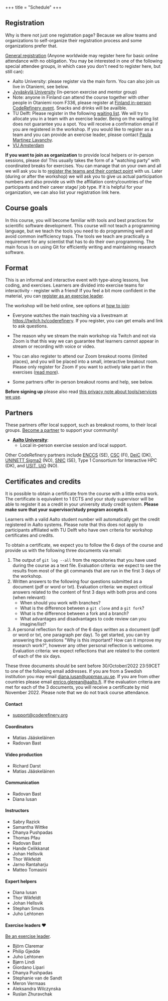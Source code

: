 +++
title = "Schedule"
+++

## Registration

Why is there not just one registration page? Because we allow teams and organizations
to self-organize their registration process and some organizations prefer that.

<div class="alert alert-info">

[General registration](https://indico.neic.no/event/226/) (Anyone worldwide may
register here for basic online attendance with no obligation.  You may
be interested in one of the following special attendee groups, in
which case you don't need to register here, but still can):
- Aalto University: please register via the main form. You can also join us live in Otaniemi, see below.
- [Jyväskylä University](https://indico.neic.no/event/233/) (In-person
  exercise and mentor group)
- Note: anyone in Finland can attend the course together with other people in Otaniemi room F336, please register at [Finland in-person CodeRefinery event](https://link.webropol.com/s/CR2022fall). Snacks and drinks will be availble.
- TU Delft: Please register in the following [waiting list](https://c.spotler.com/ct/m7/k1/b84Ar-ips1OhrZMd-JQS0tRRLJTB6SkaCKj2sqSkXzOsBjZ2K_byUpwohTfj9v7Y/BtnNfGfZjeEVZfL).
  We will try to allocate you in a team with an exercise leader. Being on the
  waiting list does not guarantee you a spot. You will receive a confirmation
  email if you are registered in the workshop. If you would like to register as
  a team and you can provide an exercise leader, please contact
  [Paula Martinez Lavanchy](mailto:p.m.martinezlavanchy@tudelft.nl).
- [VU Amsterdam](https://vu-nl.libcal.com/event/3901551)

</div>

**If you want to join as organization** to provide local helpers or
in-person sessions, please do!  This usually takes the form of a
"watching party" with coordinated breaks for exercises.  You can
manage that on your own and all
we will ask you is to [register the teams and their contact
point](https://indico.neic.no/event/226/registrations/124/) with us. Later
(during or after the workshop) we will ask you to give us actual participation
numbers and also provide us with the affiliation contry/countries of the
participants and their career stage/ job type.  If it is helpful for your
organization, we can also list your registration link here.


## Course goals

In this course, you will become familiar with tools and best practices
for scientific software development. This course will not teach a programming language, but we teach the tools you need
to do programming well and avoid common inefficiency traps.
The tools we teach are
practically a requirement for any scientist that has to do their own programming. The main
focus is on using Git for efficiently writing and maintaining research
software.

## Format

This is an informal and interactive event with type-along lessons,
live coding, and exercises. Learners are divided into exercise teams for
interactivity - register with a friend!  If you feel a bit more
confident in the material, you can [register as an exercise
leader](volunteer/).

The workshop will be held online, see options at [how to
join](join/):

* Everyone watches the main teaching via a livestream at
  <https://twitch.tv/coderefinery>.  If you
  register, you can get emails and link to ask questions.

* The reason why we stream the main workshop via Twitch and not via Zoom is
  that this way we can guarantee that learners cannot appear in stream or
  recording with voice or video.

* You can also register to attend our Zoom breakout rooms (limited
  places), and you will be placed into a small, interactive breakout
  room.  Please only register for Zoom if you want to actively take
  part in the exercises ([read more](join/)).

* Some partners offer in-person breakout rooms and help, see below.

**Before signing up** please also read
[this privacy note about tools/services we use](requirements/#privacy-and-tools-online-services).

## Partners

These partners offer local support, such as breakout rooms, to their
local groups.  [Become a
partner](https://coderefinery.org/organization/partners/) to support
your community!

- [**Aalto University**](https://scicomp.aalto.fi/):
  - Local in-person exercise session and local support.

Other CodeRefinery partners include [ENCCS](https://enccs.se/) (SE),
[CSC](https://csc.fi) (FI), [DeiC](https://www.deic.dk/) (DK), [UNINETT
Sigma2](https://www.sigma2.no/) (NO), [SNIC](https://snic.se/) (SE),
Type 1 Consortium for Interactive HPC (DK), and
[USIT, UiO](https://www.usit.uio.no/) (NO).


## Certificates and credits

It is possible to obtain a certificate from the course with a little extra work. 
The certificate is equivalent to 1 ECTS and your study supervisor will be able to register it as a credit in your university study credit system.
**Please make sure that your supervisor/study program accepts it**.

Learners with a valid Aalto student number will automatically get the credit registered in Aalto systems.
Please note that this does not apply to participants affiliated with TU Delft
who have own criteria for workshop certificates and credits.

To obtain a certificate, we expect you to follow the 6 days of the course and provide us with the following three documents via email:

1. The output of `git log --all` from the repositories that you have used during the course as a text file. Evaluation criteria: we expect to see the results from most of the git commands that are run in the first 3 days of the workshop.
2. Written answers to the following four questions submitted as a document (pdf or word or txt). Evaluation criteria: we expect critical answers related to the content of first 3 days with both pros and cons (when relevant):
    - When should you work with branches?
    - What is the difference between a `git clone` and a `git fork`?
    - What is the difference between a fork and a branch?
    - What advantages and disadvantages to code review can you imagine/list?
3. A personal reflection for each of the 6 days written as a document (pdf or word or txt, one paragraph per day). To get started, you can try answering the questions "Why is this important? How can it improve my research work?", however any other personal reflection is welcome. Evaluation criteria: we expect reflections that are related to the content of each of the six days.

These three documents should be sent before 30/October/2022 23:59CET to one of the following email addresses. If you are from a Swedish institution you may email diana.iusan@uppmax.uu.se. If you are from other countries please email enrico.glerean@aalto.fi. If the evaluation criteria are met for each of the 3 documents, you will receive a certificate by mid November 2022. Please note that we do not track course attendance.


#### Contact

- <support@coderefinery.org>


#### Coordinators

- Matias Jääskeläinen
- Radovan Bast


#### Video production

- Richard Darst
- Matias Jääskeläinen


#### Communication

- Radovan Bast
- Diana Iusan


#### Instructors

- Sabry Razick
- Samantha Wittke
- Dhanya Pushpadas
- Thomas Pfau
- Radovan Bast
- Hande Celikkanat
- Johan Hellsvik
- Thor Wikfeldt
- Jarno Rantaharju
- Matteo Tomasini


#### Expert helpers

- Diana Iusan
- Thor Wikfeldt
- Johan Hellsvik
- Stephan Smuts
- Juho Lehtonen


#### Exercise leaders :heart:

[Be an exercise leader](volunteer/).

- Björn Claremar
- Philip Gjedde
- Juho Lehtonen
- Bjørn Lindi
- Giordano Lipari
- Dhanya Pushpadas
- Stephanie van de Sandt
- Meron Vermaas
- Aleksandra Wilczynska
- Ruslan Zhuravchak

